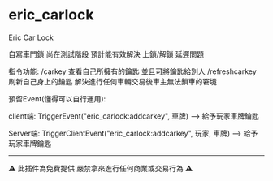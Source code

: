 # eric_carlock
Eric Car Lock

自寫車門鎖 尚在測試階段 預計能有效解決 上鎖/解鎖 延遲問題

指令功能:
/carkey 查看自己所擁有的鑰匙 並且可將鑰匙給別人
/refreshcarkey 刷新自己身上的鑰匙 解決進行任何車輛交易後車主無法鎖車的窘境

預留Event(懂得可以自行運用):

client端:
TriggerEvent("eric_carlock:addcarkey", 車牌) --> 給予玩家車牌鑰匙

Server端:
TriggerClientEvent("eric_carlock:addcarkey", 玩家, 車牌) --> 給予玩家車牌鑰匙

----------------------------------------------------------------------------------------
⚠ 此插件為免費提供 嚴禁拿來進行任何商業或交易行為 ⚠
